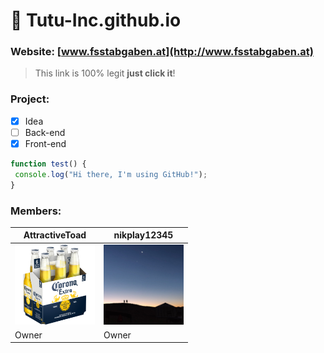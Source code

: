 # :steam_locomotive: **Tutu-Inc.github.io**

### Website: [www.fsstabgaben.at](http://www.fsstabgaben.at)
> This link is 100% legit
> **just click it**!

### Project:
- [x] Idea
- [ ] Back-end
- [x] Front-end

```javascript
function test() {
 console.log("Hi there, I'm using GitHub!");
}
```

### Members:
AttractiveToad | nikplay12345
------------ | -------------
![Avatar](/img/AttractiveToad128x.png) | ![Avatar](/img/nikplay12345128x.png)
Owner | Owner